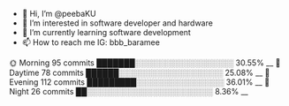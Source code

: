 - 👋 Hi, I’m @peebaKU
- 👀 I’m interested in software developer and hardware
- 🌱 I’m currently learning software development
- 📫 How to reach me IG: bbb_baramee

🌞 Morning    95 commits     ███████░░░░░░░░░░░░░░░░░░   30.55% __
🌆 Daytime    78 commits     ██████░░░░░░░░░░░░░░░░░░░   25.08% __
🌃 Evening    112 commits    █████████░░░░░░░░░░░░░░░░   36.01% __
🌙 Night      26 commits     ██░░░░░░░░░░░░░░░░░░░░░░░   8.36% __

<!---
peebaKU/peebaKU is a ✨ special ✨ repository because its `README.md` (this file) appears on your GitHub profile.
You can click the Preview link to take a look at your changes.
--->
